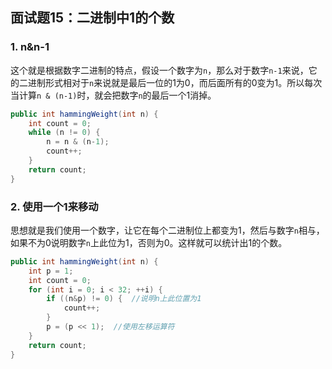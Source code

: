 ## 面试题15：二进制中1的个数

### 1. n&n-1

这个就是根据数字二进制的特点，假设一个数字为`n`，那么对于数字`n-1`来说，它的二进制形式相对于`n`来说就是最后一位的1为0，而后面所有的0变为1。所以每次当计算`n & (n-1)`时，就会把数字`n`的最后一个1消掉。

```java
public int hammingWeight(int n) {
    int count = 0;
    while (n != 0) {
        n = n & (n-1);
        count++;
    }
    return count;
}
```

### 2. 使用一个1来移动

思想就是我们使用一个数字，让它在每个二进制位上都变为1，然后与数字`n`相与，如果不为0说明数字`n`上此位为1，否则为0。这样就可以统计出1的个数。

```java
public int hammingWeight(int n) {
    int p = 1;
    int count = 0;
    for (int i = 0; i < 32; ++i) {
        if ((n&p) != 0) {  //说明n上此位置为1
            count++;
        }
        p = (p << 1);  //使用左移运算符
    }
    return count;
}
```

